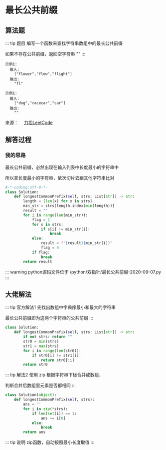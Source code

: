 # 最长公共前缀

## 算法题

::: tip 题目
编写一个函数来查找字符串数组中的最长公共前缀

如果不存在公共前缀，返回空字符串 ""
:::

~~~
示例1:
  输入:
    ["flower","flow","flight"]
  输出:
    "fl"
~~~

~~~
示例1:
  输入:
    ["dog","racecar","car"]
  输出:
    ""
~~~

来源：&emsp; [力扣LeetCode](https://leetcode-cn.com/leetbook/read/array-and-string/ceda1/)

## 解答过程

### 我的思路

最长公共前缀，必然出现在输入列表中长度最小的字符串中

所以拿长度最小的字符串，依次切片去跟其他字符串比对



```python
#-*-coding:utf-8-*-
class Solution:
    def longestCommonPrefix(self, strs: List[str]) -> str:
        length = [len(x) for x in strs]
        min_str = strs[length.index(min(length))]
        result = ""
        for i in range(len(min_str)):
            flag = 1
            for s in strs:
                if s[i] != min_str[i]:
                    break
            else:
                result = f"{result}{min_str[i]}"
                flag = 0
            if flag:
                break
        return result
```

::: warning python源码文件位于
/python/双指针/最长公共前缀-2020-09-07.py
:::

## 大佬解法

::: tip 官方解法1
先找出数组中字典序最小和最大的字符串

最长公共前缀即为这两个字符串的公共前缀
:::

```python
class Solution:
    def longestCommonPrefix(self, strs: List[str]) -> str:
        if not strs: return ""
        str0 = min(strs)
        str1 = max(strs)
        for i in range(len(str0)):
            if str0[i] != str1[i]:
                return str0[:i]
        return str0
```

::: tip 解法2
使用 zip 根据字符串下标合并成数组，

判断合并后数组里元素是否都相同
:::

```python
class Solution(object):
    def longestCommonPrefix(self, strs):
        ans = ''
        for i in zip(*strs):
            if len(set(i)) == 1:
                ans += i[0]
            else:
                break
        return ans
```

::: tip 说明
zip函数，自动按照最小长度取值
:::
